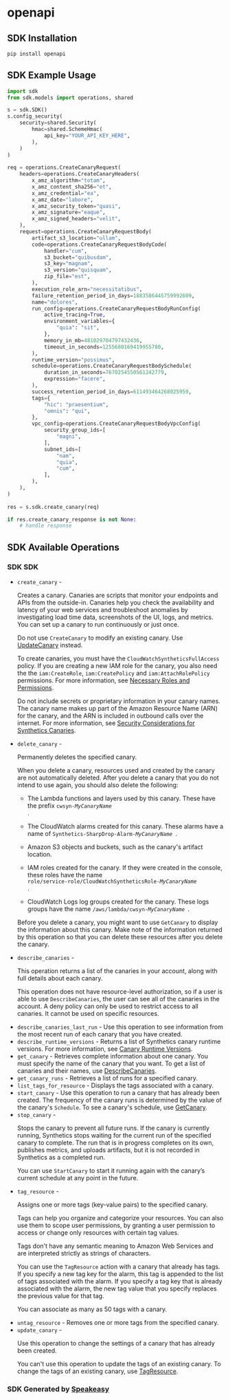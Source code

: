 # openapi

<!-- Start SDK Installation -->
## SDK Installation

```bash
pip install openapi
```
<!-- End SDK Installation -->

<!-- Start SDK Example Usage -->
## SDK Example Usage

```python
import sdk
from sdk.models import operations, shared

s = sdk.SDK()
s.config_security(
    security=shared.Security(
        hmac=shared.SchemeHmac(
            api_key="YOUR_API_KEY_HERE",
        ),
    )
)
    
req = operations.CreateCanaryRequest(
    headers=operations.CreateCanaryHeaders(
        x_amz_algorithm="totam",
        x_amz_content_sha256="et",
        x_amz_credential="ea",
        x_amz_date="labore",
        x_amz_security_token="quasi",
        x_amz_signature="eaque",
        x_amz_signed_headers="velit",
    ),
    request=operations.CreateCanaryRequestBody(
        artifact_s3_location="ullam",
        code=operations.CreateCanaryRequestBodyCode(
            handler="cum",
            s3_bucket="quibusdam",
            s3_key="magnam",
            s3_version="quisquam",
            zip_file="est",
        ),
        execution_role_arn="necessitatibus",
        failure_retention_period_in_days=1883586445759992609,
        name="dolores",
        run_config=operations.CreateCanaryRequestBodyRunConfig(
            active_tracing=True,
            environment_variables={
                "quia": "sit",
            },
            memory_in_mb=481029704797432436,
            timeout_in_seconds=1255680169419955780,
        ),
        runtime_version="possimus",
        schedule=operations.CreateCanaryRequestBodySchedule(
            duration_in_seconds=7670254550561242779,
            expression="facere",
        ),
        success_retention_period_in_days=611493464268025959,
        tags={
            "hic": "praesentium",
            "omnis": "qui",
        },
        vpc_config=operations.CreateCanaryRequestBodyVpcConfig(
            security_group_ids=[
                "magni",
            ],
            subnet_ids=[
                "nam",
                "quia",
                "cum",
            ],
        ),
    ),
)
    
res = s.sdk.create_canary(req)

if res.create_canary_response is not None:
    # handle response
```
<!-- End SDK Example Usage -->

<!-- Start SDK Available Operations -->
## SDK Available Operations

### SDK SDK

* `create_canary` - <p>Creates a canary. Canaries are scripts that monitor your endpoints and APIs from the outside-in. Canaries help you check the availability and latency of your web services and troubleshoot anomalies by investigating load time data, screenshots of the UI, logs, and metrics. You can set up a canary to run continuously or just once. </p> <p>Do not use <code>CreateCanary</code> to modify an existing canary. Use <a href="https://docs.aws.amazon.com/AmazonSynthetics/latest/APIReference/API_UpdateCanary.html">UpdateCanary</a> instead.</p> <p>To create canaries, you must have the <code>CloudWatchSyntheticsFullAccess</code> policy. If you are creating a new IAM role for the canary, you also need the the <code>iam:CreateRole</code>, <code>iam:CreatePolicy</code> and <code>iam:AttachRolePolicy</code> permissions. For more information, see <a href="https://docs.aws.amazon.com/AmazonCloudWatch/latest/monitoring/CloudWatch_Synthetics_Canaries_Roles">Necessary Roles and Permissions</a>.</p> <p>Do not include secrets or proprietary information in your canary names. The canary name makes up part of the Amazon Resource Name (ARN) for the canary, and the ARN is included in outbound calls over the internet. For more information, see <a href="https://docs.aws.amazon.com/AmazonCloudWatch/latest/monitoring/servicelens_canaries_security.html">Security Considerations for Synthetics Canaries</a>.</p>
* `delete_canary` - <p>Permanently deletes the specified canary.</p> <p>When you delete a canary, resources used and created by the canary are not automatically deleted. After you delete a canary that you do not intend to use again, you should also delete the following:</p> <ul> <li> <p>The Lambda functions and layers used by this canary. These have the prefix <code>cwsyn-<i>MyCanaryName</i> </code>.</p> </li> <li> <p>The CloudWatch alarms created for this canary. These alarms have a name of <code>Synthetics-SharpDrop-Alarm-<i>MyCanaryName</i> </code>.</p> </li> <li> <p>Amazon S3 objects and buckets, such as the canary's artifact location.</p> </li> <li> <p>IAM roles created for the canary. If they were created in the console, these roles have the name <code> role/service-role/CloudWatchSyntheticsRole-<i>MyCanaryName</i> </code>.</p> </li> <li> <p>CloudWatch Logs log groups created for the canary. These logs groups have the name <code>/aws/lambda/cwsyn-<i>MyCanaryName</i> </code>. </p> </li> </ul> <p>Before you delete a canary, you might want to use <code>GetCanary</code> to display the information about this canary. Make note of the information returned by this operation so that you can delete these resources after you delete the canary.</p>
* `describe_canaries` - <p>This operation returns a list of the canaries in your account, along with full details about each canary.</p> <p>This operation does not have resource-level authorization, so if a user is able to use <code>DescribeCanaries</code>, the user can see all of the canaries in the account. A deny policy can only be used to restrict access to all canaries. It cannot be used on specific resources. </p>
* `describe_canaries_last_run` - Use this operation to see information from the most recent run of each canary that you have created.
* `describe_runtime_versions` - Returns a list of Synthetics canary runtime versions. For more information, see <a href="https://docs.aws.amazon.com/AmazonCloudWatch/latest/monitoring/CloudWatch_Synthetics_Canaries_Library.html"> Canary Runtime Versions</a>.
* `get_canary` - Retrieves complete information about one canary. You must specify the name of the canary that you want. To get a list of canaries and their names, use <a href="https://docs.aws.amazon.com/AmazonSynthetics/latest/APIReference/API_DescribeCanaries.html">DescribeCanaries</a>.
* `get_canary_runs` - Retrieves a list of runs for a specified canary.
* `list_tags_for_resource` - Displays the tags associated with a canary.
* `start_canary` - Use this operation to run a canary that has already been created. The frequency of the canary runs is determined by the value of the canary's <code>Schedule</code>. To see a canary's schedule, use <a href="https://docs.aws.amazon.com/AmazonSynthetics/latest/APIReference/API_GetCanary.html">GetCanary</a>.
* `stop_canary` - <p>Stops the canary to prevent all future runs. If the canary is currently running, Synthetics stops waiting for the current run of the specified canary to complete. The run that is in progress completes on its own, publishes metrics, and uploads artifacts, but it is not recorded in Synthetics as a completed run.</p> <p>You can use <code>StartCanary</code> to start it running again with the canary’s current schedule at any point in the future. </p>
* `tag_resource` - <p>Assigns one or more tags (key-value pairs) to the specified canary. </p> <p>Tags can help you organize and categorize your resources. You can also use them to scope user permissions, by granting a user permission to access or change only resources with certain tag values.</p> <p>Tags don't have any semantic meaning to Amazon Web Services and are interpreted strictly as strings of characters.</p> <p>You can use the <code>TagResource</code> action with a canary that already has tags. If you specify a new tag key for the alarm, this tag is appended to the list of tags associated with the alarm. If you specify a tag key that is already associated with the alarm, the new tag value that you specify replaces the previous value for that tag.</p> <p>You can associate as many as 50 tags with a canary.</p>
* `untag_resource` - Removes one or more tags from the specified canary.
* `update_canary` - <p>Use this operation to change the settings of a canary that has already been created.</p> <p>You can't use this operation to update the tags of an existing canary. To change the tags of an existing canary, use <a href="https://docs.aws.amazon.com/AmazonSynthetics/latest/APIReference/API_TagResource.html">TagResource</a>.</p>

<!-- End SDK Available Operations -->

### SDK Generated by [Speakeasy](https://docs.speakeasyapi.dev/docs/using-speakeasy/client-sdks)
